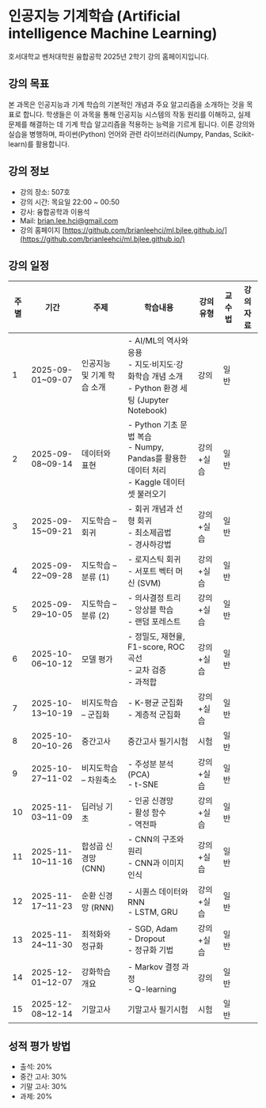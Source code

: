 # 인공지능 기계학습 (Artificial intelligence Machine Learning)

호서대학교 벤처대학원 융합공학 2025년 2학기 강의 홈페이지입니다.

## 강의 목표
본 과목은 인공지능과 기계 학습의 기본적인 개념과 주요 알고리즘을 소개하는 것을 목표로 합니다. 학생들은 이 과목을 통해 인공지능 시스템의 작동 원리를 이해하고, 실제 문제를 해결하는 데 기계 학습 알고리즘을 적용하는 능력을 기르게 됩니다. 이론 강의와 실습을 병행하며, 파이썬(Python) 언어와 관련 라이브러리(Numpy, Pandas, Scikit-learn)를 활용합니다.

## 강의 정보
* 강의 장소:	507호
* 강의 시간:	목요일 22:00 ~ 00:50
* 강사: 융합공학과 이용석
* Mail: brian.lee.hci@gmail.com
* 강의 홈페이지	[https://github.com/brianleehci/ml.bjlee.github.io/](https://github.com/brianleehci/ml.bjlee.github.io/)

## 강의 일정
| 주별 | 기간             | 주제                   | 학습내용                                                                 | 강의유형   | 교수법 | 강의자료 |
|------|------------------|------------------------|--------------------------------------------------------------------------|------------|--------|----------|
| 1    | 2025-09-01~09-07 | 인공지능 및 기계 학습 소개 | - AI/ML의 역사와 응용<br>- 지도·비지도·강화학습 개념 소개<br>- Python 환경 세팅 (Jupyter Notebook) | 강의       | 일반   |          |
| 2    | 2025-09-08~09-14 | 데이터와 표현           | - Python 기초 문법 복습<br>- Numpy, Pandas를 활용한 데이터 처리<br>- Kaggle 데이터셋 불러오기 | 강의+실습  | 일반   |          |
| 3    | 2025-09-15~09-21 | 지도학습 – 회귀         | - 회귀 개념과 선형 회귀<br>- 최소제곱법<br>- 경사하강법                  | 강의+실습  | 일반   |          |
| 4    | 2025-09-22~09-28 | 지도학습 – 분류 (1)     | - 로지스틱 회귀<br>- 서포트 벡터 머신 (SVM)                              | 강의+실습  | 일반   |          |
| 5    | 2025-09-29~10-05 | 지도학습 – 분류 (2)     | - 의사결정 트리<br>- 앙상블 학습<br>- 랜덤 포레스트                      | 강의+실습  | 일반   |          |
| 6    | 2025-10-06~10-12 | 모델 평가               | - 정밀도, 재현율, F1-score, ROC 곡선<br>- 교차 검증<br>- 과적합          | 강의+실습  | 일반   |          |
| 7    | 2025-10-13~10-19 | 비지도학습 – 군집화     | - K-평균 군집화<br>- 계층적 군집화                                      | 강의+실습  | 일반   |          |
| 8    | 2025-10-20~10-26 | 중간고사                | 중간고사 필기시험                                                        | 시험       | 일반   |          |
| 9    | 2025-10-27~11-02 | 비지도학습 – 차원축소   | - 주성분 분석 (PCA)<br>- t-SNE                                           | 강의+실습  | 일반   |          |
| 10   | 2025-11-03~11-09 | 딥러닝 기초             | - 인공 신경망<br>- 활성 함수<br>- 역전파                                 | 강의+실습  | 일반   |          |
| 11   | 2025-11-10~11-16 | 합성곱 신경망 (CNN)     | - CNN의 구조와 원리<br>- CNN과 이미지 인식                               | 강의+실습  | 일반   |          |
| 12   | 2025-11-17~11-23 | 순환 신경망 (RNN)       | - 시퀀스 데이터와 RNN<br>- LSTM, GRU                                     | 강의+실습  | 일반   |          |
| 13   | 2025-11-24~11-30 | 최적화와 정규화         | - SGD, Adam<br>- Dropout<br>- 정규화 기법                                | 강의+실습  | 일반   |          |
| 14   | 2025-12-01~12-07 | 강화학습 개요           | - Markov 결정 과정<br>- Q-learning                                       | 강의       | 일반   |          |
| 15   | 2025-12-08~12-14 | 기말고사                | 기말고사 필기시험                                                        | 시험       | 일반   |          |


## 성적 평가 방법
* 출석: 20%
* 중간 고사: 30%
* 기말 고사: 30%
* 과제: 20%
